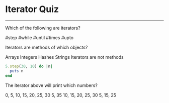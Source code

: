 # Iterator Quiz

---

<quiz>
  <question multiple>
    <p>Which of the following are iterators?</p>
    <answer correct>#step</answer>
    <answer>#while</answer>
    <answer>#until</answer>
    <answer correct>#times</answer>
    <answer correct>#upto</answer>
  </question>
  <question>
    <p>Iterators are methods of which objects?</p>
    <answer>Arrays</answer>
    <answer correct>Integers</answer>
    <answer>Hashes</answer>
    <answer>Strings</answer>
    <answer>Iterators are not methods</answer>
  </question>
</quiz>

```ruby
5.step(30, 10) do |n|
  puts n
end
```
<quiz>
  <question multiple>
    <p>The iterator above will print which numbers?</p>
    <answer>0, 5, 10, 15, 20, 25, 30</answer>
    <answer>5, 35</answer>
    <answer>10, 15, 20, 25, 30</answer>
    <answer correct>5, 15, 25</answer>
  </question>
</quiz>
